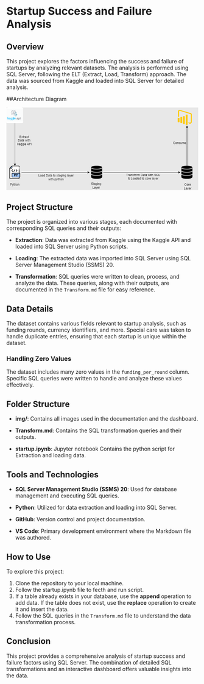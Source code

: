 # Startup Success and Failure Analysis

## Overview
This project explores the factors influencing the success and failure of startups by analyzing relevant datasets. The analysis is performed using SQL Server, following the ELT (Extract, Load, Transform) approach. The data was sourced from Kaggle and loaded into SQL Server for detailed analysis.

##Architecture Diagram
<div align="center">
  <img src="img/elt_1.png" alt="ELT Pipeline Diagram" style="max-width: 100%; height: auto;">
</div>

## Project Structure
The project is organized into various stages, each documented with corresponding SQL queries and their outputs:

- **Extraction**: Data was extracted from Kaggle using the Kaggle API and loaded into SQL Server using Python scripts.
  
- **Loading**: The extracted data was imported into SQL Server using SQL Server Management Studio (SSMS) 20.

- **Transformation**: SQL queries were written to clean, process, and analyze the data. These queries, along with their outputs, are documented in the `Transform.md` file for easy reference.

## Data Details
The dataset contains various fields relevant to startup analysis, such as funding rounds, currency identifiers, and more. Special care was taken to handle duplicate entries, ensuring that each startup is unique within the dataset.

### Handling Zero Values
The dataset includes many zero values in the `funding_per_round` column. Specific SQL queries were written to handle and analyze these values effectively.

## Folder Structure

- **img/**: Contains all images used in the documentation and the dashboard.
  
- **Transform.md**: Contains the SQL transformation queries and their outputs.
  
- **startup.ipynb**: Jupyter notebook Contains the python script for Extraction and loading data.

## Tools and Technologies

- **SQL Server Management Studio (SSMS) 20**: Used for database management and executing SQL queries.
  
- **Python**: Utilized for data extraction and loading into SQL Server.
  
- **GitHub**: Version control and project documentation.
  
- **VS Code**: Primary development environment where the Markdown file was authored.

## How to Use
To explore this project:
1. Clone the repository to your local machine.
2. Follow the startup.ipynb file to fecth and run script.
3. If a table already exists in your database, use the **append** operation to add data. If the table does not exist, use the **replace** operation to create it and insert the data.
4. Follow the SQL queries in the `Transform.md` file to understand the data transformation process.

## Conclusion
This project provides a comprehensive analysis of startup success and failure factors using SQL Server. The combination of detailed SQL transformations and an interactive dashboard offers valuable insights into the data.
